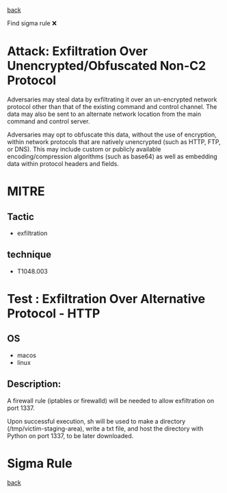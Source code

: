 
[back](../index.md)

Find sigma rule :x: 

# Attack: Exfiltration Over Unencrypted/Obfuscated Non-C2 Protocol 

Adversaries may steal data by exfiltrating it over an un-encrypted network protocol other than that of the existing command and control channel. The data may also be sent to an alternate network location from the main command and control server. 

Adversaries may opt to obfuscate this data, without the use of encryption, within network protocols that are natively unencrypted (such as HTTP, FTP, or DNS). This may include custom or publicly available encoding/compression algorithms (such as base64) as well as embedding data within protocol headers and fields. 

# MITRE
## Tactic
  - exfiltration


## technique
  - T1048.003


# Test : Exfiltration Over Alternative Protocol - HTTP
## OS
  - macos
  - linux


## Description:
A firewall rule (iptables or firewalld) will be needed to allow exfiltration on port 1337.

Upon successful execution, sh will be used to make a directory (/tmp/victim-staging-area), write a txt file, and host the directory with Python on port 1337, to be later downloaded.


# Sigma Rule


[back](../index.md)
